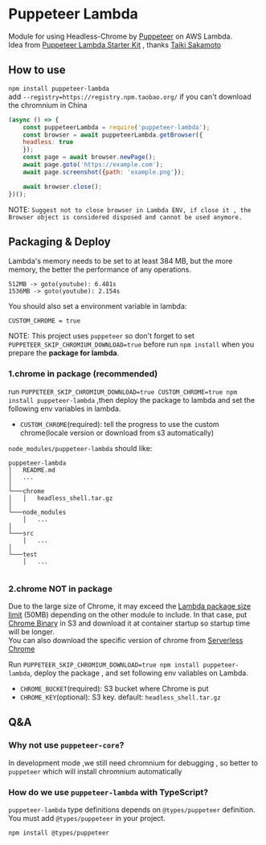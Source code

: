 # Puppeteer Lambda

Module for using Headless-Chrome by [Puppeteer](https://github.com/GoogleChrome/puppeteer) on AWS Lambda.  
Idea from [Puppeteer Lambda Starter Kit](https://github.com/sambaiz/puppeteer-lambda-starter-kit) , thanks [Taiki Sakamoto](https://github.com/sambaiz)
## How to use

`npm install puppeteer-lambda`  
add `--registry=https://registry.npm.taobao.org/` if you can't download the chromnium in China

```javascript
(async () => {
    const puppeteerLambda = require('puppeteer-lambda');
    const browser = await puppeteerLambda.getBrowser({
    headless: true
    });
    const page = await browser.newPage();
    await page.goto('https://example.com');
    await page.screenshot({path: 'example.png'});

    await browser.close(); 
})();
```
NOTE: `Suggest not to close browser in Lambda ENV, if close it , the Browser object is considered disposed and cannot be used anymore.`
## Packaging & Deploy

Lambda's memory needs to be set to at least 384 MB, but the more memory, the better the performance of any operations.

```
512MB -> goto(youtube): 6.481s
1536MB -> goto(youtube): 2.154s
```

You should also set a environment variable in lambda:

```
CUSTOM_CHROME = true
```

NOTE: This project uses `puppeteer` so don't forget to set `PUPPETEER_SKIP_CHROMIUM_DOWNLOAD=true` before run `npm install` when you prepare the **package for lambda**.

### 1.chrome in package (recommended)

run `PUPPETEER_SKIP_CHROMIUM_DOWNLOAD=true CUSTOM_CHROME=true npm install puppeteer-lambda` ,then deploy the package to lambda and set the following env variables in lambda.

- `CUSTOM_CHROME`(required): tell the progress to use the custom chrome(locale version or download from s3 automatically)

 `node_modules/puppeteer-lambda` should like:
```
puppeteer-lambda
│   README.md
│   ...    
│
└───chrome
│   │   headless_shell.tar.gz
│   
└───node_modules
    │   ...
│   
└───src
    │   ...
│   
└───test
    │   ...
    
```

### 2.chrome NOT in package

Due to the large size of Chrome, it may exceed the [Lambda package size limit](http://docs.aws.amazon.com/lambda/latest/dg/limits.html) (50MB) depending on the other module to include. 
In that case, put [Chrome Binary](https://raw.githubusercontent.com/shawnLiujianwei/puppeteer-lambda-binary/master/chrome/headless_shell.tar.gz) in S3 and download it at container startup so startup time will be longer.  
You can also download the specific version of chrome from [Serverless Chrome](https://github.com/adieuadieu/serverless-chrome/releases)

Run `PUPPETEER_SKIP_CHROMIUM_DOWNLOAD=true npm install puppeteer-lambda`, deploy the package , and set following env valiables on Lambda.

- `CHROME_BUCKET`(required): S3 bucket where Chrome is put
- `CHROME_KEY`(optional): S3 key. default: `headless_shell.tar.gz`

## Q&A  
### Why not use `puppeteer-core`?  
In development mode ,we still need chromnium for debugging , so better to `puppeteer` which will install chromnium automatically  

### How do we use `puppeteer-lambda` with TypeScript?
`puppeteer-lambda` type definitions depends on `@types/puppeteer` definition.
You must add `@types/puppeteer` in your project.

`npm install @types/puppeteer`
